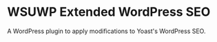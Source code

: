 # WSUWP Extended WordPress SEO

A WordPress plugin to apply modifications to Yoast's WordPress SEO.
